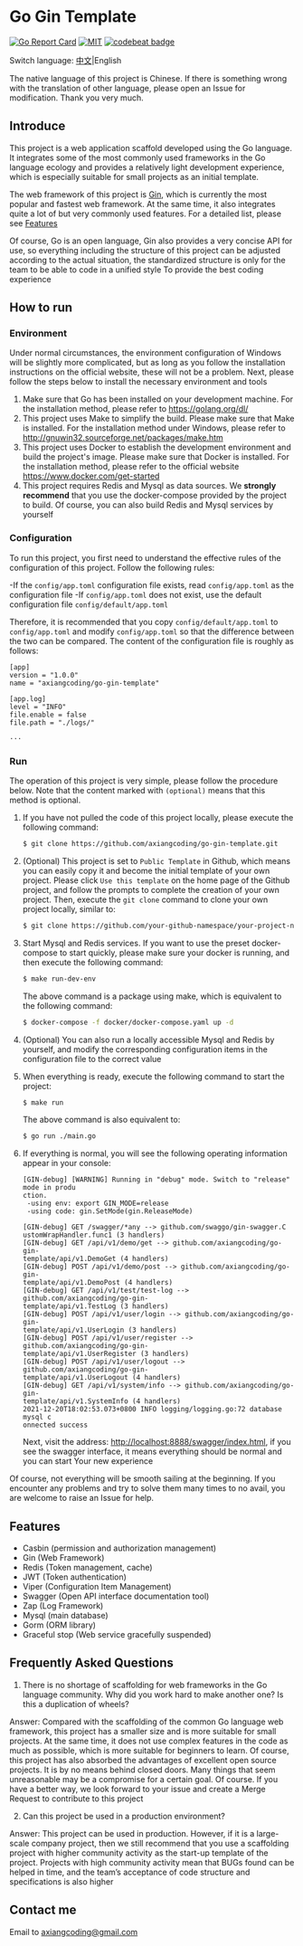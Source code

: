 # Go Gin Template

[![Go Report Card](https://goreportcard.com/badge/github.com/axiangcoding/go-gin-template)](https://goreportcard.com/report/github.com/axiangcoding/go-gin-template) [![MIT](https://img.shields.io/badge/license-MIT-green.svg)](./LICENSE) [![codebeat badge](https://codebeat.co/badges/25562f5b-a6ee-4ec8-a93d-97b55cec9a22)](https://codebeat.co/projects/github-com-axiangcoding-go-gin-template-master)

Switch language: [中文](./README_ZH.md)|English

The native language of this project is Chinese. If there is something wrong with the translation of other language, please open an Issue for modification. Thank you very much.

## Introduce

This project is a web application scaffold developed using the Go language. It integrates some of the most commonly used frameworks in the Go language ecology and provides a relatively light development experience, which is especially suitable for small projects as an initial template.

The web framework of this project is [Gin](https://github.com/gin-gonic/gin), which is currently the most popular and fastest web framework. At the same time, it also integrates quite a lot of but very commonly used features. For a detailed list, please see [Features](./README_ZH.md#Features)

Of course, Go is an open language, Gin also provides a very concise API for use, so everything including the structure of this project can be adjusted according to the actual situation, the standardized structure is only for the team to be able to code in a unified style To provide the best coding experience

## How to run

### Environment

Under normal circumstances, the environment configuration of Windows will be slightly more complicated, but as long as you follow the installation instructions on the official website, these will not be a problem. Next, please follow the steps below to install the necessary environment and tools

1. Make sure that Go has been installed on your development machine. For the installation method, please refer to https://golang.org/dl/
2. This project uses Make to simplify the build. Please make sure that Make is installed. For the installation method under Windows, please refer to http://gnuwin32.sourceforge.net/packages/make.htm
3. This project uses Docker to establish the development environment and build the project's image. Please make sure that Docker is installed. For the installation method, please refer to the official website https://www.docker.com/get-started
4. This project requires Redis and Mysql as data sources. We **strongly recommend** that you use the docker-compose provided by the project to build. Of course, you can also build Redis and Mysql services by yourself

### Configuration

To run this project, you first need to understand the effective rules of the configuration of this project. Follow the following rules:

-If the `config/app.toml` configuration file exists, read `config/app.toml` as the configuration file
-If `config/app.toml` does not exist, use the default configuration file `config/default/app.toml`

Therefore, it is recommended that you copy `config/default/app.toml` to `config/app.toml` and modify `config/app.toml` so that the difference between the two can be compared. The content of the configuration file is roughly as follows:

```
[app]
version = "1.0.0"
name = "axiangcoding/go-gin-template"

[app.log]
level = "INFO"
file.enable = false
file.path = "./logs/"

···
```

### Run

The operation of this project is very simple, please follow the procedure below. Note that the content marked with `(optional)` means that this method is optional.

1. If you have not pulled the code of this project locally, please execute the following command:

   ```bash
   $ git clone https://github.com/axiangcoding/go-gin-template.git
   ```

2. (Optional) This project is set to `Public Template` in Github, which means you can easily copy it and become the initial template of your own project. Please click `Use this template` on the home page of the Github project, and follow the prompts to complete the creation of your own project. Then, execute the `git clone` command to clone your own project locally, similar to:

   ```bash
   $ git clone https://github.com/your-github-namespace/your-project-name.git
   ```

3. Start Mysql and Redis services. If you want to use the preset docker-compose to start quickly, please make sure your docker is running, and then execute the following command:

   ```bash
   $ make run-dev-env
   ```

   The above command is a package using make, which is equivalent to the following command:

   ```bash
   $ docker-compose -f docker/docker-compose.yaml up -d
   ```


4. (Optional) You can also run a locally accessible Mysql and Redis by yourself, and modify the corresponding configuration items in the configuration file to the correct value

5. When everything is ready, execute the following command to start the project:

   ```bash
   $ make run
   ```

   The above command is also equivalent to:

   ```bash
   $ go run ./main.go
   ```

6. If everything is normal, you will see the following operating information appear in your console:

   ```
   [GIN-debug] [WARNING] Running in "debug" mode. Switch to "release" mode in produ
   ction.
    -using env: export GIN_MODE=release
    -using code: gin.SetMode(gin.ReleaseMode)
   
   [GIN-debug] GET /swagger/*any --> github.com/swaggo/gin-swagger.C
   ustomWrapHandler.func1 (3 handlers)
   [GIN-debug] GET /api/v1/demo/get --> github.com/axiangcoding/go-gin-
   template/api/v1.DemoGet (4 handlers)
   [GIN-debug] POST /api/v1/demo/post --> github.com/axiangcoding/go-gin-
   template/api/v1.DemoPost (4 handlers)
   [GIN-debug] GET /api/v1/test/test-log --> github.com/axiangcoding/go-gin-
   template/api/v1.TestLog (3 handlers)
   [GIN-debug] POST /api/v1/user/login --> github.com/axiangcoding/go-gin-
   template/api/v1.UserLogin (3 handlers)
   [GIN-debug] POST /api/v1/user/register --> github.com/axiangcoding/go-gin-
   template/api/v1.UserRegister (3 handlers)
   [GIN-debug] POST /api/v1/user/logout --> github.com/axiangcoding/go-gin-
   template/api/v1.UserLogout (4 handlers)
   [GIN-debug] GET /api/v1/system/info --> github.com/axiangcoding/go-gin-
   template/api/v1.SystemInfo (4 handlers)
   2021-12-20T18:02:53.073+0800 INFO logging/logging.go:72 database mysql c
   onnected success
   ```

   Next, visit the address: [http://localhost:8888/swagger/index.html](http://localhost:8888/swagger/index.html), if you see the swagger interface, it means everything should be normal and you can start Your new experience

Of course, not everything will be smooth sailing at the beginning. If you encounter any problems and try to solve them many times to no avail, you are welcome to raise an Issue for help.

## Features

- Casbin (permission and authorization management)
- Gin (Web Framework)
- Redis (Token management, cache)
- JWT (Token authentication)
- Viper (Configuration Item Management)
- Swagger (Open API interface documentation tool)
- Zap (Log Framework)
- Mysql (main database)
- Gorm (ORM library)
- Graceful stop (Web service gracefully suspended)

## Frequently Asked Questions

1. There is no shortage of scaffolding for web frameworks in the Go language community. Why did you work hard to make another one? Is this a duplication of wheels?

Answer: Compared with the scaffolding of the common Go language web framework, this project has a smaller size and is more suitable for small projects. At the same time, it does not use complex features in the code as much as possible, which is more suitable for beginners to learn. Of course, this project has also absorbed the advantages of excellent open source projects. It is by no means behind closed doors. Many things that seem unreasonable may be a compromise for a certain goal. Of course. If you have a better way, we look forward to your issue and create a Merge Request to contribute to this project

2. Can this project be used in a production environment?

Answer: This project can be used in production. However, if it is a large-scale company project, then we still recommend that you use a scaffolding project with higher community activity as the start-up template of the project. Projects with high community activity mean that BUGs found can be helped in time, and the team’s acceptance of code structure and specifications is also higher

## Contact me

Email to <axiangcoding@gmail.com>